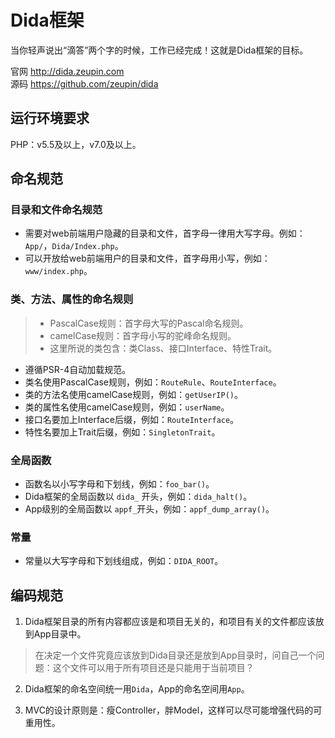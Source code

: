 # Dida框架

当你轻声说出“滴答”两个字的时候，工作已经完成！这就是Dida框架的目标。

官网 <http://dida.zeupin.com>  
源码 <https://github.com/zeupin/dida>

## 运行环境要求

PHP：v5.5及以上，v7.0及以上。

## 命名规范

### 目录和文件命名规范

* 需要对web前端用户隐藏的目录和文件，首字母一律用大写字母。例如：`App/`，`Dida/Index.php`。
* 可以开放给web前端用户的目录和文件，首字母用小写，例如：`www/index.php`。

### 类、方法、属性的命名规则

> * PascalCase规则：首字母大写的Pascal命名规则。
> * camelCase规则：首字母小写的驼峰命名规则。
> * 这里所说的类包含：类Class、接口Interface、特性Trait。

* 遵循PSR-4自动加载规范。
* 类名使用PascalCase规则，例如：`RouteRule`、`RouteInterface`。
* 类的方法名使用camelCase规则，例如：`getUserIP()`。
* 类的属性名使用camelCase规则，例如：`userName`。
* 接口名要加上Interface后缀，例如：`RouteInterface`。
* 特性名要加上Trait后缀，例如：`SingletonTrait`。

### 全局函数

* 函数名以小写字母和下划线，例如：`foo_bar()`。
* Dida框架的全局函数以 `dida_` 开头，例如：`dida_halt()`。
* App级别的全局函数以 `appf_`开头，例如：`appf_dump_array()`。

### 常量

* 常量以大写字母和下划线组成，例如：`DIDA_ROOT`。

## 编码规范

1. Dida框架目录的所有内容都应该是和项目无关的，和项目有关的文件都应该放到App目录中。

  > 在决定一个文件究竟应该放到Dida目录还是放到App目录时，问自己一个问题：这个文件可以用于所有项目还是只能用于当前项目？

2. Dida框架的命名空间统一用`Dida`，App的命名空间用`App`。

3. MVC的设计原则是：瘦Controller，胖Model，这样可以尽可能增强代码的可重用性。
